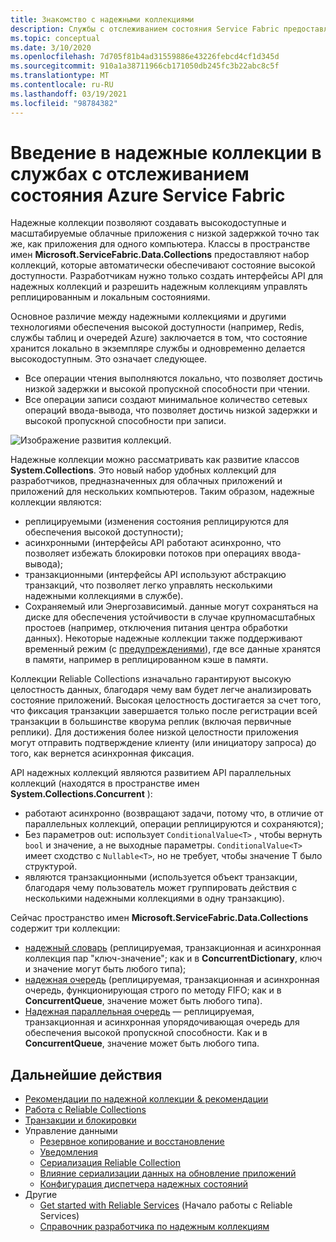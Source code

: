 ```yaml
---
title: Знакомство с надежными коллекциями
description: Службы с отслеживанием состояния Service Fabric предоставляют надежные коллекции, которые позволяют создавать высокодоступные и масштабируемые облачные приложения с низкой задержкой.
ms.topic: conceptual
ms.date: 3/10/2020
ms.openlocfilehash: 7d705f81b4ad31559886e43226febcd4cf1d345d
ms.sourcegitcommit: 910a1a38711966cb171050db245fc3b22abc8c5f
ms.translationtype: MT
ms.contentlocale: ru-RU
ms.lasthandoff: 03/19/2021
ms.locfileid: "98784382"
---
```

# <a name="introduction-to-reliable-collections-in-azure-service-fabric-stateful-services"></a>Введение в надежные коллекции в службах с отслеживанием состояния Azure Service Fabric

Надежные коллекции позволяют создавать высокодоступные и масштабируемые облачные приложения с низкой задержкой точно так же, как приложения для одного компьютера. Классы в пространстве имен **Microsoft.ServiceFabric.Data.Collections** предоставляют набор коллекций, которые автоматически обеспечивают состояние высокой доступности. Разработчикам нужно только создать интерфейсы API для надежных коллекций и разрешить надежным коллекциям управлять реплицированным и локальным состояниями.

Основное различие между надежными коллекциями и другими технологиями обеспечения высокой доступности (например, Redis, службы таблиц и очередей Azure) заключается в том, что состояние хранится локально в экземпляре службы и одновременно делается высокодоступным. Это означает следующее.

* Все операции чтения выполняются локально, что позволяет достичь низкой задержки и высокой пропускной способности при чтении.
* Все операции записи создают минимальное количество сетевых операций ввода-вывода, что позволяет достичь низкой задержки и высокой пропускной способности при записи.

![Изображение развития коллекций.](media/service-fabric-reliable-services-reliable-collections/ReliableCollectionsEvolution.png)

Надежные коллекции можно рассматривать как развитие классов **System.Collections**. Это новый набор удобных коллекций для разработчиков, предназначенных для облачных приложений и приложений для нескольких компьютеров. Таким образом, надежные коллекции являются:

* реплицируемыми (изменения состояния реплицируются для обеспечения высокой доступности);
* асинхронными (интерфейсы API работают асинхронно, что позволяет избежать блокировки потоков при операциях ввода-вывода);
* транзакционными (интерфейсы API используют абстракцию транзакций, что позволяет легко управлять несколькими надежными коллекциями в службе).
* Сохраняемый или Энергозависимый. данные могут сохраняться на диске для обеспечения устойчивости в случае крупномасштабных простоев (например, отключения питания центра обработки данных). Некоторые надежные коллекции также поддерживают временный режим (с [предупреждениями](service-fabric-reliable-services-reliable-collections-guidelines.md#volatile-reliable-collections)), где все данные хранятся в памяти, например в реплицированном кэше в памяти.

Коллекции Reliable Collections изначально гарантируют высокую целостность данных, благодаря чему вам будет легче анализировать состояние приложений.
Высокая целостность достигается за счет того, что фиксация транзакции завершается только после регистрации всей транзакции в большинстве кворума реплик (включая первичные реплики).
Для достижения более низкой целостности приложения могут отправить подтверждение клиенту (или инициатору запроса) до того, как вернется асинхронная фиксация.

API надежных коллекций являются развитием API параллельных коллекций (находятся в пространстве имен **System.Collections.Concurrent** ):

* работают асинхронно (возвращают задачи, потому что, в отличие от параллельных коллекций, операции реплицируются и сохраняются);
* Без параметров out: использует `ConditionalValue<T>` , чтобы вернуть `bool` и значение, а не выходные параметры. `ConditionalValue<T>` имеет сходство с `Nullable<T>`, но не требует, чтобы значение T было структурой.
* являются транзакционными (используется объект транзакции, благодаря чему пользователь может группировать действия с несколькими надежными коллекциями в одну транзакцию).

Сейчас пространство имен **Microsoft.ServiceFabric.Data.Collections** содержит три коллекции:

* [надежный словарь](/dotnet/api/microsoft.servicefabric.data.collections.ireliabledictionary-2#microsoft_servicefabric_data_collections_ireliabledictionary_2) (реплицируемая, транзакционная и асинхронная коллекция пар "ключ-значение"; как и в **ConcurrentDictionary**, ключ и значение могут быть любого типа);
* [надежная очередь](/dotnet/api/microsoft.servicefabric.data.collections.ireliablequeue-1#microsoft_servicefabric_data_collections_ireliablequeue_1) (реплицируемая, транзакционная и асинхронная очередь, функционирующая строго по методу FIFO; как и в **ConcurrentQueue**, значение может быть любого типа).
* [Надежная параллельная очередь](service-fabric-reliable-services-reliable-concurrent-queue.md) — реплицируемая, транзакционная и асинхронная упорядочивающая очередь для обеспечения высокой пропускной способности. Как и в **ConcurrentQueue**, значение может быть любого типа.

## <a name="next-steps"></a>Дальнейшие действия

* [Рекомендации по надежной коллекции & рекомендации](service-fabric-reliable-services-reliable-collections-guidelines.md)
* [Работа с Reliable Collections](service-fabric-work-with-reliable-collections.md)
* [Транзакции и блокировки](service-fabric-reliable-services-reliable-collections-transactions-locks.md)
* Управление данными
  * [Резервное копирование и восстановление](service-fabric-reliable-services-backup-restore.md)
  * [Уведомления](service-fabric-reliable-services-notifications.md)
  * [Сериализация Reliable Collection](service-fabric-reliable-services-reliable-collections-serialization.md)
  * [Влияние сериализации данных на обновление приложений](service-fabric-application-upgrade-data-serialization.md)
  * [Конфигурация диспетчера надежных состояний](service-fabric-reliable-services-configuration.md)
* Другие
  * [Get started with Reliable Services](service-fabric-reliable-services-quick-start.md) (Начало работы с Reliable Services)
  * [Справочник разработчика по надежным коллекциям](/dotnet/api/microsoft.servicefabric.data.collections#microsoft_servicefabric_data_collections)
